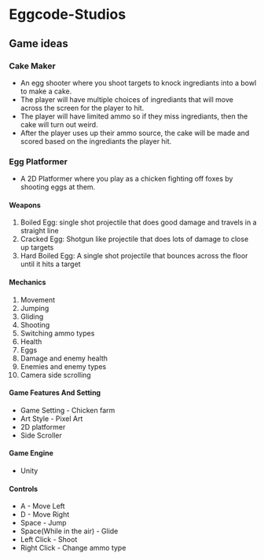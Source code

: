 # Eggcode-Studios

## Game ideas
### Cake Maker
- An egg shooter where you shoot targets to knock ingrediants into a bowl to make a cake. 
- The player will have multiple choices of ingrediants that will move across the screen for the player to hit. 
- The player will have limited ammo so if they miss ingrediants, then the cake will turn out weird. 
- After the player uses up their ammo source, the cake will be made and scored based on the ingrediants the player hit.

### Egg Platformer
- A 2D Platformer where you play as a chicken fighting off foxes by shooting eggs at them.

 #### Weapons
 1. Boiled Egg: single shot projectile that does good damage and travels in a straight line
 2. Cracked Egg: Shotgun like projectile that does lots of damage to close up targets
 3. Hard Boiled Egg: A single shot projectile that bounces across the floor until it hits a target
 #### Mechanics
 1. Movement 
 2. Jumping
 3. Gliding 
 4. Shooting
 5. Switching ammo types 
 6. Health 
 7. Eggs
 8. Damage and enemy health 
 9. Enemies and enemy types
 10. Camera side scrolling
 #### Game Features And Setting
 - Game Setting - Chicken farm
 - Art Style - Pixel Art
 - 2D platformer
 - Side Scroller
 #### Game Engine
 - Unity
 #### Controls
 - A - Move Left
 - D - Move Right
 - Space - Jump
 - Space(While in the air) - Glide
 - Left Click - Shoot
 - Right Click - Change ammo type



 